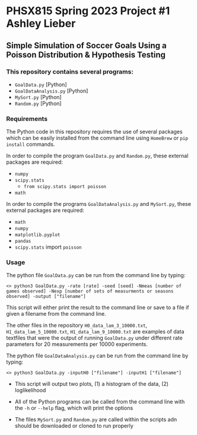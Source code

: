# PHSX815 Spring 2023 Project #1 Ashley Lieber

## Simple Simulation of Soccer Goals Using a Poisson Distribution & Hypothesis Testing

### This repository contains several programs:

- `GoalData.py` [Python]
- `GoalDataAnalysis.py` [Python]
- `MySort.py` [Python]
- `Random.py` [Python]

### Requirements

The Python code in this repository requires the use of several packages which can be 
easily installed from the command line using `HomeBrew` or `pip install` commands. 

In order to compile the program `GoalData.py` and `Random.py`, these external 
packages are required:
- `numpy`
- `scipy.stats`
    - `from scipy.stats import poisson`
- `math`

In order to compile the programs `GoalDataAnalysis.py` and `MySort.py`, these external 
packages are required:
- `math`
- `numpy`
- `matplotlib.pyplot`
- `pandas`
- `scipy.stats` import `poisson`

### Usage

The python file `GoalData.py` can be run from the command
line by typing:

	<> python3 GoalData.py -rate [rate] -seed [seed] -Nmeas [number of games observed] -Nexp [number of sets of measurments or seasons observed] -output ["filename"]

This script will either print the result to the command line or save to a file if given a filename from the command line.

The other files in the repository `H0_data_lam_3_10000.txt`, `H1_data_lam_5_10000.txt`, `H1_data_lam_9_10000.txt` are examples of data textfiles that were the output of running `GoalData.py` under different rate parameters for 20 measurements per 10000 experiments. 


The python file `GoalDataAnalysis.py` can be run from the command
line by typing:

	<> python3 GoalData.py -inputH0 ["filename"] -inputH1 ["filename"]
    
- This script will output two plots, (1) a histogram of the data, (2) loglikelihood

- All of the Python programs can be called from the command line with the `-h` 
or `--help` flag, which will print the options

- The files `MySort.py` and `Random.py` are called within the scripts adn should be 
downloaded or cloned to run properly


    
    
